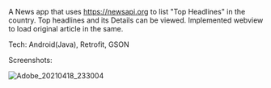 A News app that uses https://newsapi.org to list "Top Headlines" in the country.
Top headlines and its Details can be viewed.
Implemented webview to load original article in the same.

Tech:
Android(Java),
Retrofit,
GSON

Screenshots:

![Adobe_20210418_233004](https://user-images.githubusercontent.com/37664479/115155606-6681ed80-a09e-11eb-85ec-91eaf783e5f9.png)

